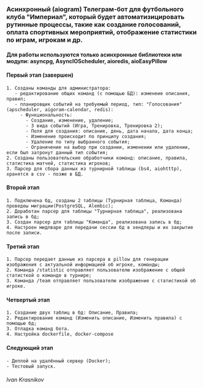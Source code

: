 ### Асинхронный (aiogram) Телеграм-бот для футбольного клуба "Империал", который будет автоматизицировать рутинные процессы, такие как создание голосований, оплата спортивных мероприятий, отображение статистики по играм, игрокам и др. 
#### Для работы используются только асинхронные библиотеки или модули: asyncpg, AsyncIOScheduler, aioredis, aioEasyPillow

#### Первый этап (завершен)
```
1. Созданы команды для администратора:
   - редактирование общих команд (c помощью БД): изменеие описания, правил;
   - планировщик событий на требуемый период, тип: "Голосования" (apscheduler, aigoram-calendar, redis):
     - Функциональность:
       - Создание, изменение, удаление;
       - 3 вида событий (Игра, Тренировка, Тренировка 2);
       - Поля для создания: описание, день, дата начала, дата конца;
       - Изменение происходит по принципу создания;
       - Удаление по типу выбранного события;
       - Ограничение на выбор при создании, изменении или удалении, если был затронут данный тип события;
2. Созданы пользовательские обработчики команд: описание, правила, статистика матчей, статистика игроков;
3. Парсер для сбора данных из турнирной таблицы (bs4, aiohtttp), хранятся в csv - позже в БД.
```
#### Второй этап
```
1. Подключена бд, созданы 2 таблицы (Турнирная таблица, Команда) проведеы миграции(PostgreSQL, Alembic);
2. Доработан парсер для таблицы "Турнирная таблица", реализована запись в бд;
3. Создан парсер для таблицы "Команда", реализована запись в бд;
4. Настроен мидлваре для передачи сессии бд в хендлеры и их закрытие после записи.
```
#### Третий этап
```
1. Парсер передает данные из парсера в pillow для генерации изображения с актуальной информацией об игроке, команды;
2. Команда /statistic отправляет пользователю изображение с общей статисткой о команде в турнире;
3. Команда /team отправляет пользователю изображение с статистикой об игроке.
```
#### Четвертый этап
```
1. Создание двух таблиц в бд: Описание, Правила;
2. Редактирование команд (Изменить описание, Изменить правила) с помощью бд;
3. Отладка команд бота.
4. Настройка dockerfile, docker-compose
```
#### Следующий этап
```
- Деплой на удалённый сервер (Docker);
- Тестовый запуск.
``` 

###### Ivan Krasnikov
